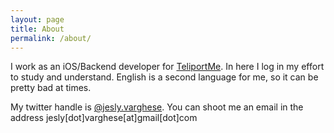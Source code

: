 ```yaml
---
layout: page
title: About
permalink: /about/
---
```


I work as an iOS/Backend developer for [TeliportMe](https://teliportme.com/). In here I log in my effort to study and understand. English is a second language for me, so it can be pretty bad at times.

My twitter handle is [@jesly.varghese](https://twitter.com/jeslyvarghese). You can shoot me an email in the address jesly[dot]varghese[at]gmail[dot]com


